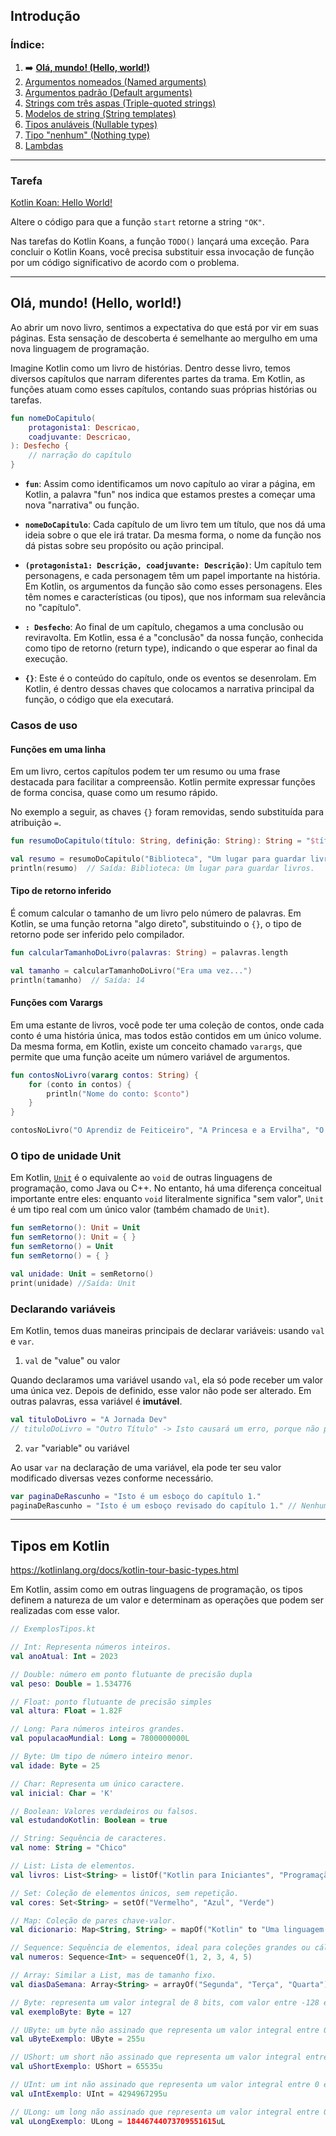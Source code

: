 ## Introdução
### Índice:

1. ➡️ **[Olá, mundo! (Hello, world!)](https://github.com/rsicarelli/kotlin-koans-edu-br/blob/main/koans/src/commonMain/kotlin/com/rsicarelli/koansbr/introduction/helloWorld/README.md)**
2. [Argumentos nomeados (Named arguments)](https://github.com/rsicarelli/kotlin-koans-edu-br/blob/main/koans/src/commonMain/kotlin/com/rsicarelli/koansbr/introduction/namedArguments/README.md)
3. [Argumentos padrão (Default arguments)](https://github.com/rsicarelli/kotlin-koans-edu-br/blob/main/koans/src/commonMain/kotlin/com/rsicarelli/koansbr/introduction/defaultArguments/README.md)
4. [Strings com três aspas (Triple-quoted strings)](https://github.com/rsicarelli/kotlin-koans-edu-br/blob/main/koans/src/commonMain/kotlin/com/rsicarelli/koansbr/introduction/tripleQuotedStrings/README.md)
5. [Modelos de string (String templates)](https://github.com/rsicarelli/kotlin-koans-edu-br/blob/main/koans/src/commonMain/kotlin/com/rsicarelli/koansbr/introduction/stringTemplates/README.md)
6. [Tipos anuláveis (Nullable types)](https://github.com/rsicarelli/kotlin-koans-edu-br/blob/main/koans/src/commonMain/kotlin/com/rsicarelli/koansbr/introduction/nullableTypes/README.md)
7. [Tipo "nenhum" (Nothing type)](https://github.com/rsicarelli/kotlin-koans-edu-br/blob/main/koans/src/commonMain/kotlin/com/rsicarelli/koansbr/introduction/nothingType/README.md)
8. [Lambdas](https://github.com/rsicarelli/kotlin-koans-edu-br/blob/main/koans/src/commonMain/kotlin/com/rsicarelli/koansbr/introduction/lambdas/README.md)

---

### Tarefa 
[Kotlin Koan: Hello World!](https://play.kotlinlang.org/koans/Introduction/Hello,%20world!/Task.kt)

Altere o código para que a função `start` retorne a string `"OK"`.

Nas tarefas do Kotlin Koans, a função `TODO()` lançará uma exceção.
Para concluir o Kotlin Koans, você precisa substituir essa invocação de função por um código significativo de acordo com o problema.

---

## Olá, mundo! (Hello, world!)

Ao abrir um novo livro, sentimos a expectativa do que está por vir em suas páginas. Esta sensação de descoberta é semelhante ao mergulho em
uma nova linguagem de programação.

Imagine Kotlin como um livro de histórias. Dentro desse livro, temos diversos capítulos que narram diferentes partes da trama. Em Kotlin, as
funções atuam como esses capítulos, contando suas próprias histórias ou tarefas.

```kotlin
fun nomeDoCapitulo(
    protagonista1: Descricao,
    coadjuvante: Descricao,
): Desfecho {
    // narração do capítulo
}
```

- **`fun`**: Assim como identificamos um novo capítulo ao virar a página, em Kotlin, a palavra "fun" nos indica que estamos prestes a
  começar uma nova "narrativa" ou função.

- **`nomeDoCapitulo`**: Cada capítulo de um livro tem um título, que nos dá uma ideia sobre o que ele irá tratar. Da mesma forma, o nome da
  função nos dá pistas sobre seu propósito ou ação principal.

- **`(protagonista1: Descrição, coadjuvante: Descrição)`**: Um capítulo tem personagens, e cada personagem têm um papel importante na
  história. Em Kotlin, os argumentos da função são como esses personagens. Eles têm nomes e características (ou tipos), que nos informam sua
  relevância no "capítulo".

- **`: Desfecho`**: Ao final de um capítulo, chegamos a uma conclusão ou reviravolta. Em Kotlin, essa é a "conclusão" da nossa função,
  conhecida como tipo de retorno (return type), indicando o que esperar ao final da execução.

- **`{}`**: Este é o conteúdo do capítulo, onde os eventos se desenrolam. Em Kotlin, é dentro dessas chaves que colocamos a narrativa
  principal da função, o código que ela executará.

### Casos de uso

#### Funções em uma linha

Em um livro, certos capítulos podem ter um resumo ou uma frase destacada para facilitar a compreensão. Kotlin permite expressar funções de
forma concisa, quase como um resumo rápido.

No exemplo a seguir, as chaves `{}` foram removidas, sendo substituída para atribuição `=`.

```kotlin
fun resumoDoCapitulo(título: String, definição: String): String = "$título: $definição"

val resumo = resumoDoCapitulo("Biblioteca", "Um lugar para guardar livros.")
println(resumo)  // Saída: Biblioteca: Um lugar para guardar livros.
```

#### Tipo de retorno inferido

É comum calcular o tamanho de um livro pelo número de palavras. Em Kotlin, se uma função retorna "algo direto", substituindo o `{}`, o tipo
de retorno pode ser inferido pelo compilador.

```kotlin
fun calcularTamanhoDoLivro(palavras: String) = palavras.length

val tamanho = calcularTamanhoDoLivro("Era uma vez...")
println(tamanho)  // Saída: 14
```

#### Funções com Varargs

Em uma estante de livros, você pode ter uma coleção de contos, onde cada conto é uma história única, mas todos estão contidos em um único
volume. Da mesma forma, em Kotlin, existe um conceito chamado `varargs`, que permite que uma função aceite um número variável de argumentos.

```kotlin
fun contosNoLivro(vararg contos: String) {
    for (conto in contos) {
        println("Nome do conto: $conto")
    }
}

contosNoLivro("O Aprendiz de Feiticeiro", "A Princesa e a Ervilha", "O Cavaleiro e o Dragão")
```

### O tipo de unidade Unit

Em Kotlin, [`Unit`](https://kotlinlang.org/docs/functions.html#unit-returning-functions) é o equivalente ao `void` de outras linguagens de
programação, como Java ou C++. No entanto, há uma diferença conceitual importante entre eles: enquanto `void` literalmente significa "sem
valor", `Unit` é um tipo real com um único valor (também chamado de `Unit`).

```kotlin
fun semRetorno(): Unit = Unit
fun semRetorno(): Unit = { }
fun semRetorno() = Unit
fun semRetorno() = { }

val unidade: Unit = semRetorno()
print(unidade) //Saída: Unit
```

### Declarando variáveis

Em Kotlin, temos duas maneiras principais de declarar variáveis: usando `val` e `var`.

1. `val` de "value" ou valor

Quando declaramos uma variável usando `val`, ela só pode receber um valor uma única vez. Depois de definido, esse valor não pode ser
alterado.
Em outras palavras, essa variável é **imutável**.

```kotlin
val tituloDoLivro = "A Jornada Dev"
// tituloDoLivro = "Outro Título" -> Isto causará um erro, porque não podemos mudar o valor de uma variável 'val' após atribuí-la.
```

2. `var` "variable" ou variável

Ao usar `var` na declaração de uma variável, ela pode ter seu valor modificado diversas vezes conforme necessário.

```kotlin
var paginaDeRascunho = "Isto é um esboço do capítulo 1."
paginaDeRascunho = "Isto é um esboço revisado do capítulo 1." // Nenhum erro aqui, porque podemos mudar o valor de uma variável 'var'.
```

---

## Tipos em Kotlin

https://kotlinlang.org/docs/kotlin-tour-basic-types.html

Em Kotlin, assim como em outras linguagens de programação, os tipos definem a natureza de um valor e determinam as operações que podem ser
realizadas com esse valor.

```kotlin
// ExemplosTipos.kt

// Int: Representa números inteiros.
val anoAtual: Int = 2023

// Double: número em ponto flutuante de precisão dupla
val peso: Double = 1.534776

// Float: ponto flutuante de precisão simples
val altura: Float = 1.82F

// Long: Para números inteiros grandes.
val populacaoMundial: Long = 7800000000L

// Byte: Um tipo de número inteiro menor.
val idade: Byte = 25

// Char: Representa um único caractere.
val inicial: Char = 'K'

// Boolean: Valores verdadeiros ou falsos.
val estudandoKotlin: Boolean = true

// String: Sequência de caracteres.
val nome: String = "Chico"

// List: Lista de elementos.
val livros: List<String> = listOf("Kotlin para Iniciantes", "Programação Funcional")

// Set: Coleção de elementos únicos, sem repetição.
val cores: Set<String> = setOf("Vermelho", "Azul", "Verde")

// Map: Coleção de pares chave-valor.
val dicionario: Map<String, String> = mapOf("Kotlin" to "Uma linguagem de programação", "Lua" to "Outra linguagem de programação")

// Sequence: Sequência de elementos, ideal para coleções grandes ou cálculos mais pesados.
val numeros: Sequence<Int> = sequenceOf(1, 2, 3, 4, 5)

// Array: Similar a List, mas de tamanho fixo.
val diasDaSemana: Array<String> = arrayOf("Segunda", "Terça", "Quarta")

// Byte: representa um valor integral de 8 bits, com valor entre -128 e 127.
val exemploByte: Byte = 127

// UByte: um byte não assinado que representa um valor integral entre 0 e 255.
val uByteExemplo: UByte = 255u

// UShort: um short não assinado que representa um valor integral entre 0 e 65,535.
val uShortExemplo: UShort = 65535u

// UInt: um int não assinado que representa um valor integral entre 0 e 4,294,967,295.
val uIntExemplo: UInt = 4294967295u

// ULong: um long não assinado que representa um valor integral entre 0 e 18,446,744,073,709,551,615.
val uLongExemplo: ULong = 18446744073709551615uL
```
